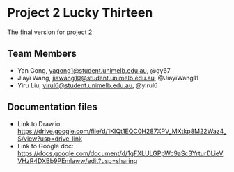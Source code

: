 # Project 2 Lucky Thirteen
The final version for project 2

## Team Members
- Yan Gong, yagong1@student.unimelb.edu.au, @gy67
- Jiayi Wang, jiawang10@student.unimelb.edu.au, @JiayiWang11
- Yiru Liu, yirul6@student.unimelb.edu.au, @yirul6

## Documentation files
- Link to Draw.io: https://drive.google.com/file/d/1KIQt1EQC0H287XPV_MXtkp8M22Waz4_S/view?usp=drive_link
- Link to Google doc: https://docs.google.com/document/d/1gFXLULGPpWc9aSc3YrturDLieVVHzR4DXBb9PEmlaww/edit?usp=sharing
